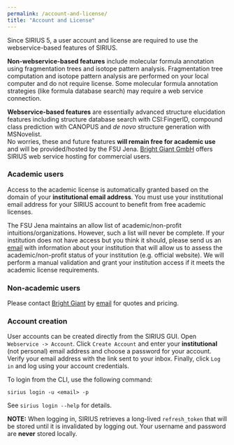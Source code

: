 ```yaml
---
permalink: /account-and-license/
title: "Account and License"
---
```


Since SIRIUS 5, a user account and license are required to use the webservice-based
features of SIRIUS.

**Non-webservice-based features** include molecular formula annotation using fragmentation trees and isotope pattern analysis. Fragmentation tree computation and isotope pattern analysis are
performed on your local computer and do not require license. Some molecular formula annotation strategies (like formula database search)
may require a web service connection.

**Webservice-based features** are essentially advanced structure elucidation features including structure database search 
with CSI:FingerID, compound class prediction with CANOPUS and *de novo* structure generation with MSNovelist.  
No worries, these and future features **will remain free for academic use**
and will be provided/hosted by the FSU Jena. [Bright Giant GmbH](https://bright-giant.com/) 
offers SIRIUS web service hosting for commercial users. 

### Academic users
Access to the academic license is automatically granted based on the domain of your 
**institutional email address**. You must use your institutional email address for your SIRIUS account
to benefit from free academic licenses.

The FSU Jena maintains an allow list of academic/non-profit intuitions/organizations. However, such a 
list will never be complete. If your institution does not have access but you think it should, please send us an
[email](mailto:sirius@uni-jena.de) with information about your institution that will allow us to assess the academic/non-profit status of your institution (e.g. official website). 
We will perform a manual validation and grant your institution access if it meets the academic license requirements. 

### Non-academic users
Please contact [Bright Giant](https://bright-giant.com/) by [email](mailto:info@bright-giant.com) for quotes and pricing.

### Account creation
User accounts can be created directly from the SIRIUS GUI.
Open `Webservice -> Account`. Click `Create Account` and enter your **institutional** (not personal) email address
and choose a password for your account. Verify your email address with the link sent to your inbox.
Finally, click `Log in` and log using your account credentials.

To login from the CLI, use the following command:
```
sirius login -u <email> -p
```
See `sirius login --help` for details.

**NOTE:** When logging in, SIRIUS retrieves a long-lived `refresh_token` that will be stored until it is invalidated 
by logging out. Your username and password are **never** stored locally.
